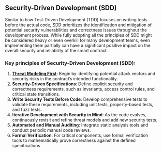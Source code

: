 ## Security-Driven Development (SDD)
Similar to how Test-Driven Development (TDD) focuses on writing tests before the actual code, SDD prioritizes the identification and mitigation of potential security vulnerabilities and correctness issues throughout the development process. While fully adopting all the principles of SDD might be considered heavy or even overkill for many development teams, even implementing them partially can have a significant positive impact on the overall security and reliability of the smart contract.

### Key principles of Security-Driven Development (SDD):
1. **[Threat Modeling First](./actor-based-threat-modeling.md)**: Begin by identifying potential attack vectors and security risks in the contract’s intended functionality.
2. **Security-Driven Specifications**: Define explicit security and correctness requirements, such as invariants, access control rules, and critical state transitions.
3. **Write Security Tests Before Code**: Develop comprehensive tests to validate these requirements, including unit tests, property-based tests, and fuzz tests.
4. **Iterative Development with Security in Mind**: As the code evolves, continuously revisit and refine threat models and add new security tests.
5. **Automated and Manual Auditing**: Integrate static analysis tools and conduct periodic manual code reviews.
6. **Formal Verification**: For critical components, use formal verification tools to mathematically prove correctness against the defined specifications.

